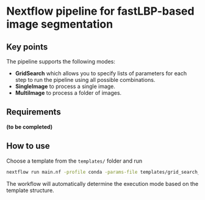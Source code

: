 # Nextflow pipeline for fastLBP-based image segmentation

## Key points
The pipeline supports the following modes:
- **GridSearch** which allows you to specify lists of parameters for each step to run the pipeline using all possible combinations.
- **SingleImage** to process a single image.
- **MultiImage** to process a folder of images.

## Requirements
**(to be completed)**

## How to use

Choose a template from the `templates/` folder and run
```bash
nextflow run main.nf -profile conda -params-file templates/grid_search_template.yaml
```

The workflow will automatically determine the execution mode based on the template structure.
